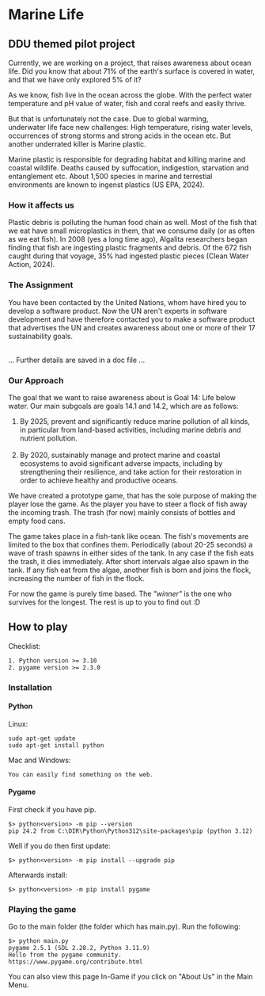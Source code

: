 # Marine Life
## DDU themed pilot project
Currently, we are working on a project, 
that raises awareness about ocean life. 
Did you know that about 71% of the earth's surface is covered in water, 
and that we have only explored 5% of it? 

As we know, 
fish live in the ocean across the globe. 
With the perfect water temperature and pH value of water, 
fish and coral reefs and easily thrive. 

But that is unfortunately not the case. Due to global warming, <br> 
underwater life face new challenges: High temperature, rising water levels, <br>
occurrences of strong storms and strong acids in the ocean etc. But another underrated killer is Marine plastic. <br>

Marine plastic is responsible for degrading habitat and killing marine and coastal wildlife.
Deaths caused by suffocation, indigestion, starvation and entanglement etc. About 1,500 species in marine and terrestial environments are known to ingenst plastics (US EPA, 2024).

### How it affects us
Plastic debris is polluting the human food chain as well. Most of the fish that we eat have small microplastics in them, that we consume daily (or as often as we eat fish). In 2008 (yes a long time ago), Algalita researchers began finding that fish are ingesting plastic fragments and debris. Of the 672 fish caught during that voyage, 35% had ingested plastic pieces (Clean Water Action, 2024).

### The Assignment
You have been contacted by the United Nations, whom have hired you to develop a software product. Now the UN aren't experts in software development and have therefore contacted you to make a software product that advertises the UN and creates awareness about one or more of their 17 sustainability goals.
<br> <br>

... Further details are saved in a doc file ...

### Our Approach
The goal that we want to raise awareness about is Goal 14: Life below water.
Our main subgoals are goals 14.1 and 14.2, which are as follows:

1. By 2025, prevent and significantly reduce marine pollution of all kinds, in particular from land-based activities, including marine debris and nutrient pollution. <br> <br>
2. By 2020, sustainably manage and protect marine and coastal ecosystems to avoid significant adverse impacts, including by strengthening their resilience, and take action for their restoration in order to achieve healthy and productive oceans.

We have created a prototype game, that has the sole purpose of making the player lose the game. 
As the player you have to steer a flock of fish away the incoming trash. 
The trash (for now) mainly consists of bottles and empty food cans.

The game takes place in a fish-tank like ocean. The fish's movements are limited to the box that confines them. Periodically (about 20-25 seconds) a wave of trash spawns in either sides of the tank. In any case if the fish eats the trash, it dies immediately.
After short intervals algae also spawn in the tank. If any fish eat from the algae, another fish is born and joins the flock, increasing the number of fish in the flock.  

For now the game is purely time based. The _"winner"_ is the one who survives for the longest. The rest is up to you to find out :D

## How to play
Checklist: 
````
1. Python version >= 3.10
2. pygame version >= 2.3.0
````
### Installation
#### Python
Linux:
````
sudo apt-get update
sudo apt-get install python
````

Mac and Windows:
````
You can easily find something on the web.
````

#### Pygame
First check if you have pip.
````
$> python<version> -m pip --version
pip 24.2 from C:\DIR\Python\Python312\site-packages\pip (python 3.12)
````

Well if you do then first update:
````
$> python<version> -m pip install --upgrade pip
````

Afterwards install:
````
$> python<version> -m pip install pygame
````

### Playing the game
Go to the main folder (the folder which has main.py).
Run the following:
````
$> python main.py
pygame 2.5.1 (SDL 2.28.2, Python 3.11.9)
Hello from the pygame community. https://www.pygame.org/contribute.html
````

You can also view this page In-Game if you click on "About Us" in the Main Menu.